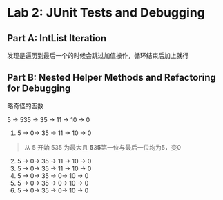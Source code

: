 # Lab 2: JUnit Tests and Debugging

## Part A: IntList Iteration

发现是遍历到最后一个的时候会跳过加值操作，循环结束后加上就行

## Part B: Nested Helper Methods and Refactoring for Debugging

略奇怪的函数

5 -> 535 -> 35 -> 11 -> 10 -> 0

1. 5 -> 0-> 35 -> 11 -> 10 -> 0
> 从 5 开始 535 为最大且 **5**3**5**第一位与最后一位均为5，变0


2. 5 -> 0-> 35 -> 11 -> 10 -> 0
3. 5 -> 0-> 35 -> 11 -> 10 -> 0
4. 5 -> 0-> 35 -> 0-> 10 -> 0
5. 5 -> 0-> 35 -> 0-> 10 -> 0
6. 5 -> 0-> 35 -> 0-> 10 -> 0

